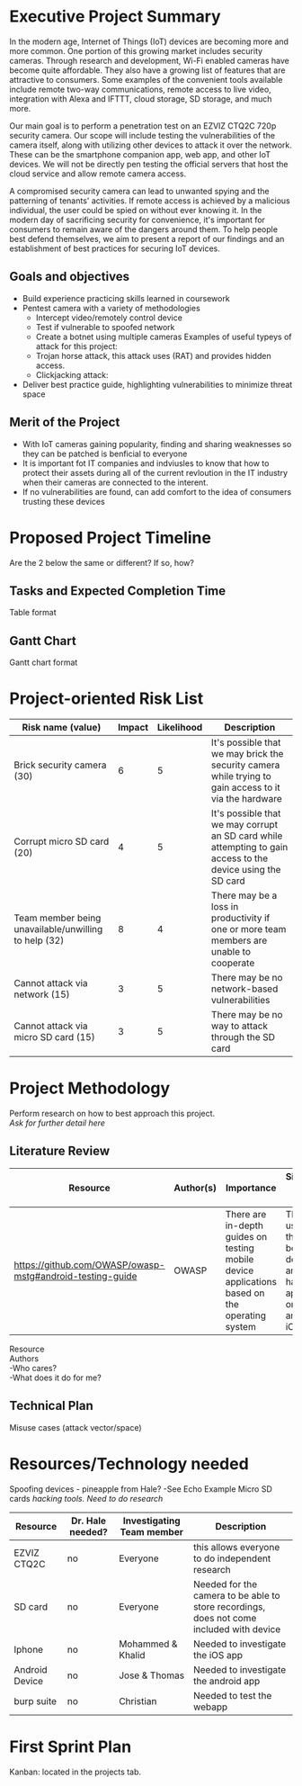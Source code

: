 # Executive Project Summary
In the modern age, Internet of Things (IoT) devices are becoming more and more common. One portion of this growing market includes security cameras. Through research and development, Wi-Fi enabled cameras have become quite affordable. They also have a growing list of features that are attractive to consumers. Some examples of the convenient tools available include remote two-way communications, remote access to live video, integration with Alexa and IFTTT, cloud storage, SD storage, and much more.  
  
Our main goal is to perform a penetration test on an EZVIZ CTQ2C 720p security camera. Our scope will include testing the vulnerabilities of the camera itself, along with utilizing other devices to attack it over the network. These can be the smartphone companion app, web app, and other IoT devices. We will not be directly pen testing the official servers that host the cloud service and allow remote camera access.  
  
A compromised security camera can lead to unwanted spying and the patterning of tenants' activities. If remote access is achieved by a malicious individual, the user could be spied on without ever knowing it. In the modern day of sacrificing security for convenience, it's important for consumers to remain aware of the dangers around them. To help people best defend themselves, we aim to present a report of our findings and an establishment of best practices for securing IoT devices.
## Goals and objectives
* Build experience practicing skills learned in coursework
* Pentest camera with a variety of methodologies
    * Intercept video/remotely control device
    * Test if vulnerable to spoofed network
    * Create a botnet using multiple cameras
    Examples of useful typeys of attack for this project:
    * Trojan horse attack, this attack uses (RAT) and provides hidden access.
    * Clickjacking attack:
* Deliver best practice guide, highlighting vulnerabilities to minimize threat space
## Merit of the Project
* With IoT cameras gaining popularity, finding and sharing weaknesses so they can be patched is benficial to everyone  
* It is important fot IT companies and indviusles to know that how to protect their assets during all of the current revloution in the IT industry when their cameras are connected to the interent. 
* If no vulnerabilities are found, can add comfort to the idea of consumers trusting these devices
# Proposed Project Timeline
Are the 2 below the same or different? If so, how?
## Tasks and Expected Completion Time
Table format
## Gantt Chart
Gantt chart format
# Project-oriented Risk List
|Risk name (value)  | Impact     | Likelihood | Description |
|-------------------|------------|------------|-------------|
|Brick security camera (30) | 6 | 5 | It's possible that we may brick the security camera while trying to gain access to it via the hardware |
|Corrupt micro SD card (20) | 4 | 5 | It's possible that we may corrupt an SD card while attempting to gain access to the device using the SD card |
|Team member being unavailable/unwilling to help (32) | 8 | 4 | There may be a loss in productivity if one or more team members are unable to cooperate |
|Cannot attack via network (15) | 3 | 5 | There may be no network-based vulnerabilities |
|Cannot attack via micro SD card (15) | 3 | 5 | There may be no way to attack through the SD card |

# Project Methodology
Perform research on how to best approach this project.  
*Ask for further detail here*
## Literature Review
|Resource  | Author(s) | Importance | Signifcance to the group |
|-------------------|---------|---------------------------|-------------|
| https://github.com/OWASP/owasp-mstg#android-testing-guide | OWASP | There are in-depth guides on testing mobile device applications based on the operating system  | This is useful to the group because the device we are testing has an application on both android and iOS|

Resource  
Authors  
-Who cares?  
-What does it do for me?
## Technical Plan
Misuse cases (attack vector/space)
# Resources/Technology needed
Spoofing devices - pineapple from Hale? -See Echo Example
Micro SD cards
*hacking tools. Need to do research*

|Resource  | Dr. Hale needed? | Investigating Team member | Description |
|-------------------|---------|---------------------------|-------------|
|EZVIZ CTQ2C| no | Everyone | this allows everyone to do independent research |
| SD card | no | Everyone | Needed for the camera to be able to store recordings, does not come included with device |
| Iphone | no | Mohammed & Khalid | Needed to investigate the iOS app |
| Android Device | no | Jose & Thomas | Needed to investigate the android app |
| burp suite | no | Christian | Needed to test the webapp | 

# First Sprint Plan
Kanban: located in the projects tab. 
